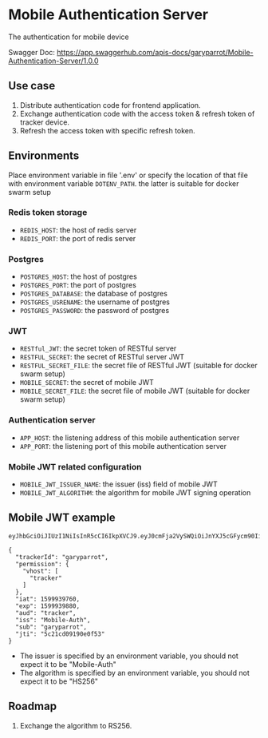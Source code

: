 # Mobile Authentication Server

The authentication for mobile device

Swagger Doc: https://app.swaggerhub.com/apis-docs/garyparrot/Mobile-Authentication-Server/1.0.0

## Use case

1. Distribute authentication code for frontend application.
2. Exchange authentication code with the access token & refresh token of tracker device.
3. Refresh the access token with specific refresh token.

## Environments

Place environment variable in file '.env' or specify the location of that file with environment variable `DOTENV_PATH`. the latter is suitable for docker swarm setup

### Redis token storage

- `REDIS_HOST`: the host of redis server
- `REDIS_PORT`: the port of redis server

### Postgres

- `POSTGRES_HOST`: the host of postgres
- `POSTGRES_PORT`: the port of postgres
- `POSTGRES_DATABASE`: the database of postgres
- `POSTGRES_USRENAME`: the username of postgres
- `POSTGRES_PASSWORD`: the password of postgres

### JWT

- `RESTful_JWT`: the secret token of RESTful server
- `RESTFUL_SECRET`: the secret of RESTful server JWT
- `RESTFUL_SECRET_FILE`: the secret file of RESTful JWT (suitable for docker swarm setup)
- `MOBILE_SECRET`: the secret of mobile JWT
- `MOBILE_SECRET_FILE`: the secret file of mobile JWT (suitable for docker swarm setup)

### Authentication server

- `APP_HOST`: the listening address of this mobile authentication server
- `APP_PORT`: the listening port of this mobile authentication server

### Mobile JWT related configuration

- `MOBILE_JWT_ISSUER_NAME`: the issuer (iss) field of mobile JWT
- `MOBILE_JWT_ALGORITHM`: the algorithm for mobile JWT signing operation

## Mobile JWT example

```
eyJhbGciOiJIUzI1NiIsInR5cCI6IkpXVCJ9.eyJ0cmFja2VySWQiOiJnYXJ5cGFycm90IiwicGVybWlzc2lvbiI6eyJ2aG9zdCI6WyJ0cmFja2VyIl19LCJpYXQiOjE1OTk5Mzk3NjAsImV4cCI6MTU5OTkzOTg4MCwiYXVkIjoidHJhY2tlciIsImlzcyI6Ik1vYmlsZS1BdXRoIiwic3ViIjoiZ2FyeXBhcnJvdCIsImp0aSI6IjVjMjFjZDA5MTkwZTBmNTMifQ.yAJESOmHJLJpez1bF_PJysgY9C0xHZxlqV18ulzAsAQ
```

```
{
  "trackerId": "garyparrot",
  "permission": {
    "vhost": [
      "tracker"
    ]
  },
  "iat": 1599939760,
  "exp": 1599939880,
  "aud": "tracker",
  "iss": "Mobile-Auth",
  "sub": "garyparrot",
  "jti": "5c21cd09190e0f53"
}
```

- The issuer is specified by an environment variable, you should not expect it to be "Mobile-Auth"
- The algorithm is specified by an environment variable, you should not expect it to be "HS256"

## Roadmap

1. Exchange the algorithm to RS256.
